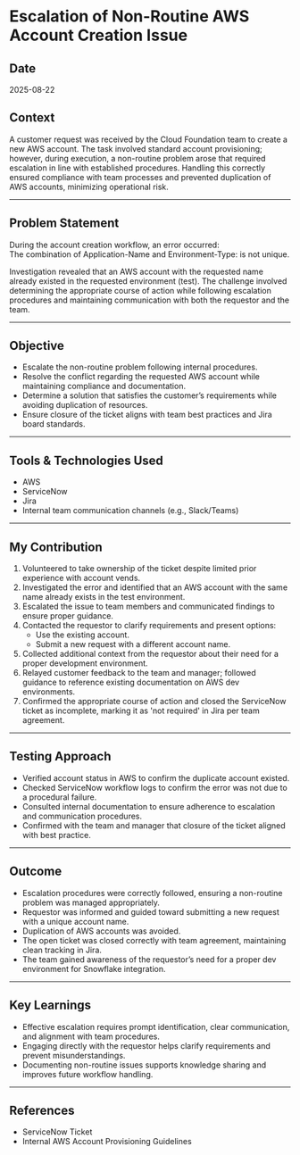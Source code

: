 # Escalation of Non-Routine AWS Account Creation Issue

## Date
2025-08-22

## Context
A customer request was received by the Cloud Foundation team to create a new AWS account. The task involved standard account provisioning; however, during execution, a non-routine problem arose that required escalation in line with established procedures. Handling this correctly ensured compliance with team processes and prevented duplication of AWS accounts, minimizing operational risk.

---

## Problem Statement
During the account creation workflow, an error occurred:  
The combination of Application-Name and Environment-Type: is not unique.

Investigation revealed that an AWS account with the requested name already existed in the requested environment (test). The challenge involved determining the appropriate course of action while following escalation procedures and maintaining communication with both the requestor and the team.

---

## Objective
- Escalate the non-routine problem following internal procedures.  
- Resolve the conflict regarding the requested AWS account while maintaining compliance and documentation.  
- Determine a solution that satisfies the customer’s requirements while avoiding duplication of resources.  
- Ensure closure of the ticket aligns with team best practices and Jira board standards.

---

## Tools & Technologies Used
- AWS  
- ServiceNow  
- Jira  
- Internal team communication channels (e.g., Slack/Teams)  

---

## My Contribution
1. Volunteered to take ownership of the ticket despite limited prior experience with account vends.  
2. Investigated the error and identified that an AWS account with the same name already exists in the test environment.  
3. Escalated the issue to team members and communicated findings to ensure proper guidance.  
4. Contacted the requestor to clarify requirements and present options:  
   - Use the existing account.  
   - Submit a new request with a different account name.  
5. Collected additional context from the requestor about their need for a proper development environment.  
6. Relayed customer feedback to the team and manager; followed guidance to reference existing documentation on AWS dev environments.  
7. Confirmed the appropriate course of action and closed the ServiceNow ticket as incomplete, marking it as 'not required' in Jira per team agreement.  

---

## Testing Approach
- Verified account status in AWS to confirm the duplicate account existed.  
- Checked ServiceNow workflow logs to confirm the error was not due to a procedural failure.  
- Consulted internal documentation to ensure adherence to escalation and communication procedures.  
- Confirmed with the team and manager that closure of the ticket aligned with best practice.

---

## Outcome
- Escalation procedures were correctly followed, ensuring a non-routine problem was managed appropriately.  
- Requestor was informed and guided toward submitting a new request with a unique account name.  
- Duplication of AWS accounts was avoided.  
- The open ticket was closed correctly with team agreement, maintaining clean tracking in Jira.  
- The team gained awareness of the requestor’s need for a proper dev environment for Snowflake integration.

---

## Key Learnings
- Effective escalation requires prompt identification, clear communication, and alignment with team procedures.  
- Engaging directly with the requestor helps clarify requirements and prevent misunderstandings.  
- Documenting non-routine issues supports knowledge sharing and improves future workflow handling.  

---

## References
- ServiceNow Ticket  
- Internal AWS Account Provisioning Guidelines  


